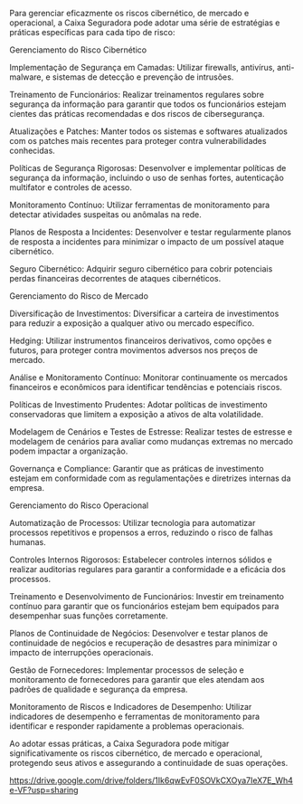 
Para gerenciar eficazmente os riscos cibernético, de mercado e operacional, a Caixa Seguradora pode adotar uma série de estratégias e práticas específicas para cada tipo de risco:

Gerenciamento do Risco Cibernético

Implementação de Segurança em Camadas: Utilizar firewalls, antivírus, anti-malware, e sistemas de detecção e prevenção de intrusões.

Treinamento de Funcionários: Realizar treinamentos regulares sobre segurança da informação para garantir que todos os funcionários estejam cientes das práticas recomendadas e dos riscos de cibersegurança.

Atualizações e Patches: Manter todos os sistemas e softwares atualizados com os patches mais recentes para proteger contra vulnerabilidades conhecidas.

Políticas de Segurança Rigorosas: Desenvolver e implementar políticas de segurança da informação, incluindo o uso de senhas fortes, autenticação multifator e controles de acesso.

Monitoramento Contínuo: Utilizar ferramentas de monitoramento para detectar atividades suspeitas ou anômalas na rede.

Planos de Resposta a Incidentes: Desenvolver e testar regularmente planos de resposta a incidentes para minimizar o impacto de um possível ataque cibernético.

Seguro Cibernético: Adquirir seguro cibernético para cobrir potenciais perdas financeiras decorrentes de ataques cibernéticos.

Gerenciamento do Risco de Mercado

Diversificação de Investimentos: Diversificar a carteira de investimentos para reduzir a exposição a qualquer ativo ou mercado específico.

Hedging: Utilizar instrumentos financeiros derivativos, como opções e futuros, para proteger contra movimentos adversos nos preços de mercado.

Análise e Monitoramento Contínuo: Monitorar continuamente os mercados financeiros e econômicos para identificar tendências e potenciais riscos.

Políticas de Investimento Prudentes: Adotar políticas de investimento conservadoras que limitem a exposição a ativos de alta volatilidade.

Modelagem de Cenários e Testes de Estresse: Realizar testes de estresse e modelagem de cenários para avaliar como mudanças extremas no mercado podem impactar a organização.

Governança e Compliance: Garantir que as práticas de investimento estejam em conformidade com as regulamentações e diretrizes internas da empresa.

Gerenciamento do Risco Operacional

Automatização de Processos: Utilizar tecnologia para automatizar processos repetitivos e propensos a erros, reduzindo o risco de falhas humanas.

Controles Internos Rigorosos: Estabelecer controles internos sólidos e realizar auditorias regulares para garantir a conformidade e a eficácia dos processos.

Treinamento e Desenvolvimento de Funcionários: Investir em treinamento contínuo para garantir que os funcionários estejam bem equipados para desempenhar suas funções corretamente.

Planos de Continuidade de Negócios: Desenvolver e testar planos de continuidade de negócios e recuperação de desastres para minimizar o impacto de interrupções operacionais.

Gestão de Fornecedores: Implementar processos de seleção e monitoramento de fornecedores para garantir que eles atendam aos padrões de qualidade e segurança da empresa.

Monitoramento de Riscos e Indicadores de Desempenho: Utilizar indicadores de desempenho e ferramentas de monitoramento para identificar e responder rapidamente a problemas operacionais.

Ao adotar essas práticas, a Caixa Seguradora pode mitigar significativamente os riscos cibernético, de mercado e operacional, protegendo seus ativos e assegurando a continuidade de suas operações.

https://drive.google.com/drive/folders/1Ik6qwEvF0SOVkCXOya7IeX7E_Wh4e-VF?usp=sharing

